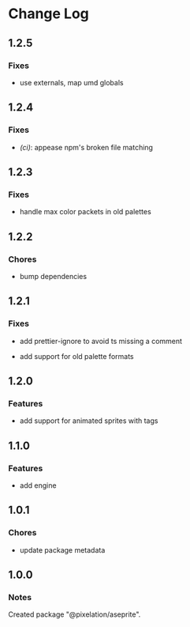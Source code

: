 # Change Log

## 1.2.5

### Fixes

- use externals, map umd globals

## 1.2.4

### Fixes

- _(ci)_: appease npm's broken file matching

## 1.2.3

### Fixes

- handle max color packets in old palettes

## 1.2.2

### Chores

- bump dependencies

## 1.2.1

### Fixes

- add prettier-ignore to avoid ts missing a comment

- add support for old palette formats

## 1.2.0

### Features

- add support for animated sprites with tags

## 1.1.0

### Features

- add engine

## 1.0.1

### Chores

- update package metadata

## 1.0.0

### Notes

Created package "@pixelation/aseprite".

